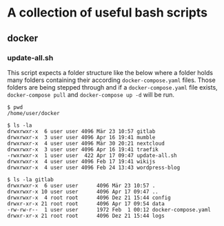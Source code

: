 # A collection of useful bash scripts

## docker

### update-all.sh

This script expects a folder structure like the below where a folder holds many folders containing their according `docker-compose.yaml` files.
Those folders are being stepped through and if a `docker-compose.yaml` file exists, `docker-compose pull` and `docker-compose up -d` will be run.

```
$ pwd
/home/user/docker

$ ls -la
drwxrwxr-x  6 user user 4096 Mär 23 10:57 gitlab
drwxrwxr-x  3 user user 4096 Apr 16 19:41 mumble
drwxrwxr-x  4 user user 4096 Mär 30 20:21 nextcloud
drwxrwxr-x  3 user user 4096 Apr 16 19:41 traefik
-rwxrwxr-x  1 user user  422 Apr 17 09:47 update-all.sh
drwxrwxr-x  4 user user 4096 Feb 17 19:41 wikijs
drwxrwxr-x  4 user user 4096 Feb 24 13:43 wordpress-blog 

$ ls -la gitlab
drwxrwxr-x  6 user user      4096 Mär 23 10:57 .
drwxrwxr-x 10 user user      4096 Apr 17 09:47 ..
drwxrwxr-x  4 root root      4096 Dez 21 15:44 config
drwxr-xr-x 21 root root      4096 Apr 17 09:54 data
-rw-rw-r--  1 user user      1972 Feb  1 00:12 docker-compose.yaml
drwxr-xr-x 21 root root      4096 Dez 21 15:44 logs
```